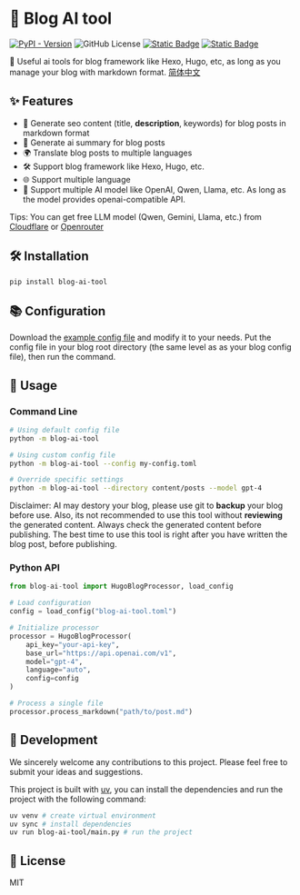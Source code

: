 # 🤖 Blog AI tool
[![PyPI - Version](https://img.shields.io/pypi/v/blog-ai-tool)](https://pypi.org/project/blog-ai-tool/) ![GitHub License](https://img.shields.io/github/license/ryaang/blog-ai-tool)  [![Static Badge](https://img.shields.io/badge/%E7%AE%80%E4%BD%93%E4%B8%AD%E6%96%87-8A2BE2)](README-Zh.md) [![Static Badge](https://img.shields.io/badge/English-blue)](README.md)

🌟 Useful ai tools for blog framework like Hexo, Hugo, etc, as long as you manage your blog with markdown format. [简体中文](README-Zh.md)

## ✨ Features
- 🎯 Generate seo content (title, **description**, keywords) for blog posts in markdown format
- 📝 Generate ai summary for blog posts
- 🌍 Translate blog posts to multiple languages
- 🛠️ Support blog framework like Hexo, Hugo, etc.
- 🌐 Support multiple language
- 🧠 Support multiple AI model like OpenAI, Qwen, Llama, etc. As long as the model provides openai-compatible API.

Tips: You can get free LLM model (Qwen, Gemini, Llama, etc.) from [Cloudflare](https://developers.cloudflare.com/workers-ai/) or [Openrouter](https://openrouter.ai/models?order=pricing-low-to-high)

## 🛠️ Installation

```bash
pip install blog-ai-tool
```

## 📚 Configuration

Download the [example config file](blog-ai-tool.toml) and modify it to your needs. Put the config file in your blog root directory (the same level as as your blog config file), then run the command.

## 🚀 Usage

### Command Line

```bash
# Using default config file
python -m blog-ai-tool

# Using custom config file
python -m blog-ai-tool --config my-config.toml

# Override specific settings
python -m blog-ai-tool --directory content/posts --model gpt-4
```

Disclaimer: AI may destory your blog, please use git to **backup** your blog before use. Also, its not recommended to use this tool without **reviewing** the generated content. Always check the generated content before publishing. The best time to use this tool is right after you have written the blog post, before publishing.

### Python API

```python
from blog-ai-tool import HugoBlogProcessor, load_config

# Load configuration
config = load_config("blog-ai-tool.toml")

# Initialize processor
processor = HugoBlogProcessor(
    api_key="your-api-key",
    base_url="https://api.openai.com/v1",
    model="gpt-4",
    language="auto",
    config=config
)

# Process a single file
processor.process_markdown("path/to/post.md")
```


## 🤝 Development

We sincerely welcome any contributions to this project. Please feel free to submit your ideas and suggestions.

This project is built with [uv](https://docs.astral.sh/uv/), you can install the dependencies and run the project with the following command:

```bash
uv venv # create virtual environment
uv sync # install dependencies
uv run blog-ai-tool/main.py # run the project
```

## 📝 License

MIT